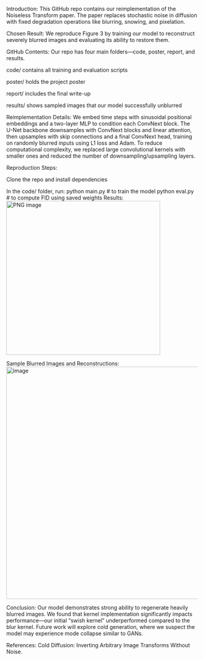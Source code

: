 Introduction:
This GitHub repo contains our reimplementation of the Noiseless Transform paper. The paper replaces stochastic noise in diffusion with fixed degradation operations like blurring, snowing, and pixelation.

Chosen Result:
We reproduce Figure 3 by training our model to reconstruct severely blurred images and evaluating its ability to restore them.

GitHub Contents:
Our repo has four main folders—code, poster, report, and results.

code/ contains all training and evaluation scripts

poster/ holds the project poster

report/ includes the final write-up

results/ shows sampled images that our model successfully unblurred

Reimplementation Details:
We embed time steps with sinusoidal positional embeddings and a two-layer MLP to condition each ConvNext block. The U-Net backbone downsamples with ConvNext blocks and linear attention, then upsamples with skip connections and a final ConvNext head, training on randomly blurred inputs using L1 loss and Adam. To reduce computational complexity, we replaced large convolutional kernels with smaller ones and reduced the number of downsampling/upsampling layers.

Reproduction Steps:

Clone the repo and install dependencies

In the code/ folder, run:
python main.py        # to train the model
python eval.py        # to compute FID using saved weights
Results:
<img width="405" alt="PNG image" src="https://github.com/user-attachments/assets/44a469f6-cbfc-4920-ab9c-5cde216f39be" />

Sample Blurred Images and Reconstructions:
<img width="611" alt="image" src="https://github.com/user-attachments/assets/0a3ca765-dc1a-452e-8436-ecc434a7a625" />

Conclusion:
Our model demonstrates strong ability to regenerate heavily blurred images. We found that kernel implementation significantly impacts performance—our initial “swish kernel” underperformed compared to the blur kernel. Future work will explore cold generation, where we suspect the model may experience mode collapse similar to GANs.

References:
Cold Diffusion: Inverting Arbitrary Image Transforms Without Noise.

